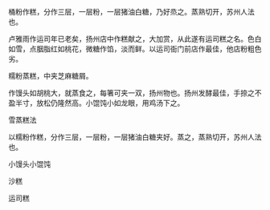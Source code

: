 桶粉作糕，分作三层，一层粉，一层猪油白糖，乃好烝之。蒸熟切开，苏州人法也。

卢雅雨作运司年已老矣，扬州店中作糕献之，大加赏，从此遂有运司糕之名。色白如雪，点胭脂红如桃花，微糖作馅，淡而鲜。以运司衙门前店作最佳，他店粉粗色劣。

糯粉蒸糕，中夹芝麻糖屑。

作馒头如胡桃大，就蒸食之，每箸可夹一双，扬州物也。扬州发酵最佳，手捺之不盈半寸，放松仍隆然高。小馄饨小如龙眼，用鸡汤下之。

雪蒸糕法

以糯粉作糕，分作三层，一层粉，一层猪油白糖夹好。蒸之，蒸熟切开，苏州人法也。

小馒头小馄饨

沙糕

运司糕